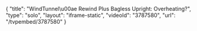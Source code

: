 {
    "title": "WindTunnel\u00ae Rewind Plus Bagless Upright: Overheating?",
    "type": "solo",
    "layout": "iframe-static",
    "videoId": "3787580",
    "url": "\/tvpembed\/3787580"
}